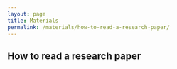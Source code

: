 ```yaml
---
layout: page
title: Materials
permalink: /materials/how-to-read-a-research-paper/
---
```


## How to read a research paper
